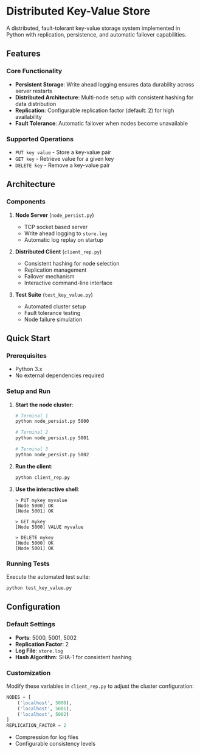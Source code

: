 # Distributed Key-Value Store

A distributed, fault-tolerant key-value storage system implemented in Python with replication, persistence, and automatic failover capabilities.

## Features

### Core Functionality
- **Persistent Storage**: Write ahead logging ensures data durability across server restarts
- **Distributed Architecture**: Multi-node setup with consistent hashing for data distribution
- **Replication**: Configurable replication factor (default: 2) for high availability
- **Fault Tolerance**: Automatic failover when nodes become unavailable

### Supported Operations
- `PUT key value` - Store a key-value pair
- `GET key` - Retrieve value for a given key
- `DELETE key` - Remove a key-value pair

## Architecture

### Components

1. **Node Server** (`node_persist.py`)
   - TCP socket based server
   - Write ahead logging to `store.log`
   - Automatic log replay on startup

2. **Distributed Client** (`client_rep.py`)
   - Consistent hashing for node selection
   - Replication management
   - Failover mechanism
   - Interactive command-line interface

3. **Test Suite** (`test_key_value.py`)
   - Automated cluster setup
   - Fault tolerance testing
   - Node failure simulation

## Quick Start

### Prerequisites
- Python 3.x
- No external dependencies required

### Setup and Run

1. **Start the node cluster**:
   ```bash
   # Terminal 1
   python node_persist.py 5000
   
   # Terminal 2
   python node_persist.py 5001
   
   # Terminal 3
   python node_persist.py 5002
   ```

2. **Run the client**:
   ```bash
   python client_rep.py
   ```

3. **Use the interactive shell**:
   ```
   > PUT mykey myvalue
   [Node 5000] OK
   [Node 5001] OK
   
   > GET mykey
   [Node 5000] VALUE myvalue
   
   > DELETE mykey
   [Node 5000] OK
   [Node 5001] OK
   ```

### Running Tests

Execute the automated test suite:
```bash
python test_key_value.py
```

## Configuration

### Default Settings
- **Ports**: 5000, 5001, 5002
- **Replication Factor**: 2
- **Log File**: `store.log`
- **Hash Algorithm**: SHA-1 for consistent hashing

### Customization
Modify these variables in `client_rep.py` to adjust the cluster configuration:
```python
NODES = [
    ('localhost', 5000),
    ('localhost', 5001),
    ('localhost', 5002)
]
REPLICATION_FACTOR = 2
```
- Compression for log files
- Configurable consistency levels
